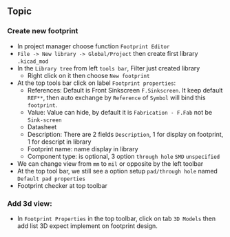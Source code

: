 ## Topic

### Create new footprint
- In project manager choose function `Footprint Editor`
- `File -> New library -> Global/Project` then create first library `.kicad_mod`
- In the `Library tree` from left `tools bar`, Filter just created library
    - Right click on it then choose `New footprint`
- At the top tools bar click on label `Footprint properties`:
    - References: Default is Front Sinkscreen `F.Sinkscreen`. It keep default `REF**`, then auto exchange by `Reference` of `Symbol` will bind this `footprint`.
    - Value: Value can hide, by default it is `Fabrication - F.Fab` not be `Sink-screen`
    - Datasheet
    - Description: There are 2 fields `Description`, 1 for display on footprint, 1 for descript in library
    - Footprint name: name display in library
    - Component type: is optional, 3 option `through hole` `SMD` `unspecified`
- We can change view from `mm` to `mil` or opposite by the left toolbar
- At the top tool bar, we still see a option setup `pad/through hole` named `Default pad properties`
- Footprint checker at top toolbar

### Add 3d view:
- In `Footprint Properties` in the top toolbar, click on tab `3D Models` then add list 3D expect implement on footprint design.
